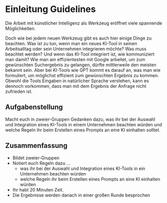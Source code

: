 # Einleitung Guidelines

Die Arbeit mit künstlicher Intelligenz als Werkzeug eröffnet viele spannende Möglichkeiten.

Doch wie bei jedem neuen Werkzeug gibt es auch hier einige Dinge zu beachten.
Was ist zu tun, wenn man ein neues KI-Tool in seinen Arbeitsalltag oder sein Unternehmen integrieren möchte?
Was muss beachtet werden?
Und wenn das KI-Tool integriert ist, wie kommuniziert man damit?
Wie man am effizientesten mit Google arbeitet, um zum gewünschten Suchergebnis zu gelangen, dürfte mittlerweile den meisten bekannt sein.
Aber bei KI-Tools wie GPT kommt es darauf an, was man wie formuliert, um möglichst effizient zum gewünschten Ergebnis zu kommen.
Obwohl die Tools Eingaben in natürlicher Sprache verstehen, kann es dennoch vorkommen, dass man mit dem Ergebnis der Anfrage nicht zufrieden ist.

## Aufgabenstellung

Macht euch in zweier-Gruppen Gedanken dazu, was ihr bei der Auswahl und Integration eines KI-Tools in einem Unternehmen beachten würden und welche Regeln ihr beim Erstellen eines Prompts an eine KI einhalten solltet.

## Zusammenfassung

- Bildet zweier-Gruppen
- Notiert euch Regeln dazu …
  - was ihr bei der Auswahl und Integration eines KI-Tools in ein Unternehmen beachten würden
  - welche Regeln ihr beim Erstellen eines Prompts an eine KI einhalten würden
- Ihr habt 20 Minuten Zeit.
- Die Ergebnisse werden danach in einer großen Runde besprochen
